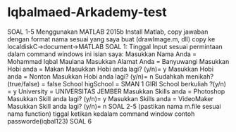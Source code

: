# Iqbalmaed-Arkademy-test
SOAL 1-5
  Menggunakan MATLAB 2015b
  Install Matlab, copy jawaban dengan format nama sesuai yang saya buat (drawImage.m, dll) copy ke localdiskC->document->MATLAB
  SOAL 1:
  Tinggal Input sesuai permintaan dalam command windows 
      ini isian saya:
      Masukkan Nama Anda = Mohammad Iqbal Maulana
      Masukkan Alamat Anda = Banyuwangi
      Masukkan Hobi anda = Makan
      Masukkan Hobi anda lagi? (y/n)= y
      Masukkan Hobi anda = Nonton
      Masukkan Hobi anda lagi? (y/n)= n
      Sudahkah menikah? (true/false) = false
      School
      higSchool = SMAN 1 GIRI
      School
      berkuliah ?(y/n) = y
      University = UNIVERSITAS JEMBER
      Masukkan Skills anda = Photoshop
      Masukkan Skill anda lagi? (y/n)= y
      Masukkan Skills anda = VideoMaker
      Masukkan Skill anda lagi? (y/n)= n
SOAL 2-5 (pastikan nama m.file sesuai nama function)
      tiggal ketikan kedalam command window contoh passworde(iqbal123)
SOAL 6
  
